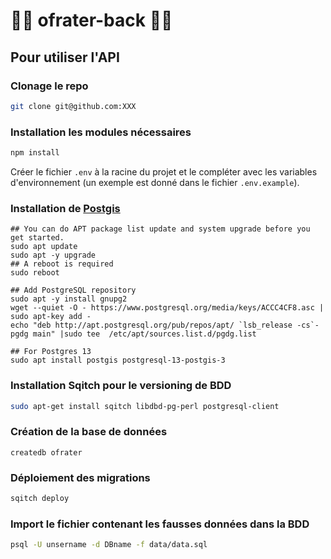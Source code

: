 # 💈🧔 ofrater-back 🧔💈

## Pour utiliser l'API

### Clonage le repo
``` bash
git clone git@github.com:XXX
```
### Installation les modules nécessaires

``` bash
npm install
```

Créer le fichier `.env` à la racine du projet et le compléter avec les variables d'environnement (un exemple est donné dans le fichier `.env.example`).

### Installation de [Postgis](https://postgis.net/)

```
## You can do APT package list update and system upgrade before you get started.
sudo apt update
sudo apt -y upgrade
## A reboot is required
sudo reboot

## Add PostgreSQL repository
sudo apt -y install gnupg2
wget --quiet -O - https://www.postgresql.org/media/keys/ACCC4CF8.asc | sudo apt-key add -
echo "deb http://apt.postgresql.org/pub/repos/apt/ `lsb_release -cs`-pgdg main" |sudo tee  /etc/apt/sources.list.d/pgdg.list

## For Postgres 13
sudo apt install postgis postgresql-13-postgis-3
```

### Installation Sqitch pour le versioning de BDD

``` bash
sudo apt-get install sqitch libdbd-pg-perl postgresql-client
```

### Création de la base de données
```
createdb ofrater
```

### Déploiement des migrations
``` bash
sqitch deploy
```

### Import le fichier contenant les fausses données dans la BDD

``` bash
psql -U unsername -d DBname -f data/data.sql 
```